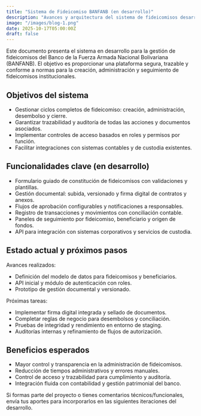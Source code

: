 ```yaml
---
title: "Sistema de Fideicomiso BANFANB (en desarrollo)"
description: "Avances y arquitectura del sistema de fideicomisos desarrollado para BANFANB — funcionalidades, estado actual y próximos hitos."
image: "/images/blog-1.png"
date: 2025-10-17T05:00:00Z
draft: false
---
```


Este documento presenta el sistema en desarrollo para la gestión de fideicomisos del Banco de la Fuerza Armada Nacional Bolivariana (BANFANB). El objetivo es proporcionar una plataforma segura, trazable y conforme a normas para la creación, administración y seguimiento de fideicomisos institucionales.

## Objetivos del sistema

- Gestionar ciclos completos de fideicomiso: creación, administración, desembolso y cierre.
- Garantizar trazabilidad y auditoría de todas las acciones y documentos asociados.
- Implementar controles de acceso basados en roles y permisos por función.
- Facilitar integraciones con sistemas contables y de custodia existentes.

## Funcionalidades clave (en desarrollo)

- Formulario guiado de constitución de fideicomisos con validaciones y plantillas.
- Gestión documental: subida, versionado y firma digital de contratos y anexos.
- Flujos de aprobación configurables y notificaciones a responsables.
- Registro de transacciones y movimientos con conciliación contable.
- Paneles de seguimiento por fideicomiso, beneficiario y origen de fondos.
- API para integración con sistemas corporativos y servicios de custodia.

## Estado actual y próximos pasos

Avances realizados:
- Definición del modelo de datos para fideicomisos y beneficiarios.
- API inicial y módulo de autenticación con roles.
- Prototipo de gestión documental y versionado.

Próximas tareas:
- Implementar firma digital integrada y sellado de documentos.
- Completar reglas de negocio para desembolsos y conciliación.
- Pruebas de integridad y rendimiento en entorno de staging.
- Auditorías internas y refinamiento de flujos de autorización.

## Beneficios esperados

- Mayor control y transparencia en la administración de fideicomisos.
- Reducción de tiempos administrativos y errores manuales.
- Control de acceso y trazabilidad para cumplimiento y auditoría.
- Integración fluida con contabilidad y gestión patrimonial del banco.

Si formas parte del proyecto o tienes comentarios técnicos/funcionales, envía tus aportes para incorporarlos en las siguientes iteraciones del desarrollo.
